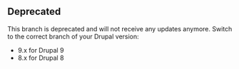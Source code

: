## Deprecated

This branch is deprecated and will not receive any updates anymore. Switch to the correct branch of your Drupal version:
- 9.x for Drupal 9
- 8.x for Drupal 8
